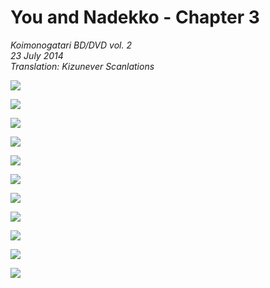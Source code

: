 # You and Nadekko - Chapter 3

_Koimonogatari BD/DVD vol. 2_  
_23 July 2014_  
_Translation: Kizunever Scanlations_

<!-- Hack for forcing page-breaks -->
<div style="page-break-before:always;"></div>

![](39_you_and_nadekko_ch3_01.jpg)
<div style="page-break-before:always;"></div>

![](39_you_and_nadekko_ch3_02.jpg)
<div style="page-break-before:always;"></div>

![](39_you_and_nadekko_ch3_03.jpg)
<div style="page-break-before:always;"></div>

![](39_you_and_nadekko_ch3_04.jpg)
<div style="page-break-before:always;"></div>

![](39_you_and_nadekko_ch3_05.jpg)
<div style="page-break-before:always;"></div>

![](39_you_and_nadekko_ch3_06.jpg)
<div style="page-break-before:always;"></div>

![](39_you_and_nadekko_ch3_07.jpg)
<div style="page-break-before:always;"></div>

![](39_you_and_nadekko_ch3_08.jpg)
<div style="page-break-before:always;"></div>

![](39_you_and_nadekko_ch3_09.jpg)
<div style="page-break-before:always;"></div>

![](39_you_and_nadekko_ch3_10.jpg)
<div style="page-break-before:always;"></div>

![](39_you_and_nadekko_ch3_11.jpg)

